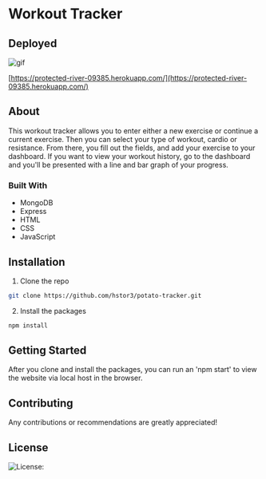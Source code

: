 # Workout Tracker

## Deployed 

![gif](assets/f-tracker.gif)

[https://protected-river-09385.herokuapp.com/](https://protected-river-09385.herokuapp.com/)

## About

This workout tracker allows you to enter either a new exercise or continue a current exercise. Then you can select your type of workout, cardio or resistance. From there, you fill out the fields, and add your exercise to your dashboard. If you want to view your workout history, go to the dashboard and you'll be presented with a line and bar graph of your progress.

### Built With

* MongoDB
* Express
* HTML
* CSS
* JavaScript

## Installation

1. Clone the repo

```sh
git clone https://github.com/hstor3/potato-tracker.git
```

2. Install the packages
```sh
npm install
```

## Getting Started

After you clone and install the packages, you can run an 'npm start' to view the website via local host in the browser.

## Contributing

Any contributions or recommendations are greatly appreciated!

## License

![License: ](https://img.shields.io/badge/license-MIT-blue)